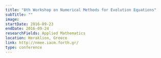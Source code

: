 ```yaml
---
title: "8th Workshop on Numerical Methods for Evolution Equations"
subTitle: ""
image:
startDate: 2016-09-23
endDate: 2016-09-24
researchFields: Applied Mathematics
location: Heraklion, Greece
link: http://nmee.iacm.forth.gr/
type: conference
---
```

